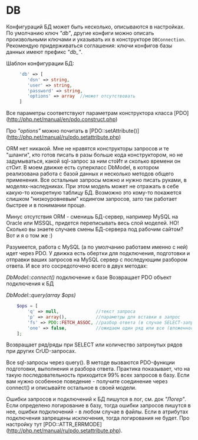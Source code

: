 # DB

Конфигураций БД может быть несколько, описываются в настройках. По умолчанию ключ *"db"*, другие конфиги можно описать произвольными ключами и указывать их в конструкторе `DBConnection`. Рекомендую придерживаться соглашения: ключи конфигов базы данных имеют префикс *"db_"*.

Шаблон конфигурации БД:
```php
     'db' => [
        'dsn' => string,
        'user' => string,
        'password' => string,
        'options' => array  //может отсутствовать
     ] 
```

Все параметры соответствуют параметрам конструктора класса [PDO] (http://php.net/manual/en/pdo.construct.php)

Про *"options"* можно почитать в [PDO::setAttribute()] (http://php.net/manual/ru/pdo.setattribute.php)

ORM нет никакой. Мне не нравятся конструкторы запросов и те "шланги", кто готов писать в разы больше кода конструктором, но не задумываться, какой sql-запрос за ним стоИт и сколько времени он стОит. В моем движке есть суперкласс DbModel, в котором реализована работа с базой данных и несколько методов общего применения. Все остальные запросы можно и нужно писать руками, в моделях-наследниках. При этом модель может не отражать в себе какую-то конкретную таблицу БД. Возможно это кому-то покажется слишком "низкоуровневым" кодингом запросов, зато так работает быстрее и в понимании проще.

Минус отсутствия ORM - сменишь БД-сервер, например MySQL на Oracle или MSSQL, придется переписывать весь слой моделей. НО! Сколько вы знаете случаев смены БД-сервера под рабочим сайтом? Вот и я о том же :)

Разумеется, работа с MySQL (а по умолчанию работаем именно с ней) идет через PDO. У движка есть обертки для подключения, подготовки и отправки ваших запросов на MySQL сервер с последующим разбором ответа. И все это сосредоточено всего в двух методах:

*DbModel::connect()*
    подключение к базе
    Возвращает PDO объект подключения к БД

*DbModel::query(array $ops)*
```PHP
    $ops = [
        'q' => null,              //текст запроса
        'p' => array(),           //параметры для вставки в запрос
        'fs' => PDO::FETCH_ASSOC, //разбор ответа (в случае SELECT-запроса)
        'one' => false,           //ожидаем один ряд или все (вложенность массива меньше)
    ];
```
Возвращает ряд/ряды при SELECT или количество затронутых рядов при других CrUD-запросах.

Все sql-запросы через query(). В методе вызваются PDO-функции подготовки, выполнения и разбора ответа. Практика показывает, что на такую последовательность приходится 99% всех запросов в базу. Если вам нужно особенное поведение - получите соединение через connect() и описывайте остальное в своей модели.

Ошибки запросов и подключений к БД пишутся в лог, см. док *"Логер"*. Если определено логирование в базу, тогда ошибки запросов пишутся в нее, ошибки подключений - в любом случае в файлы. Если в атрибутах подключения запрещены исключения, тогда логирования не будет. Про настройку тут [PDO::ATTR_ERRMODE] (http://php.net/manual/ru/pdo.setattribute.php).
